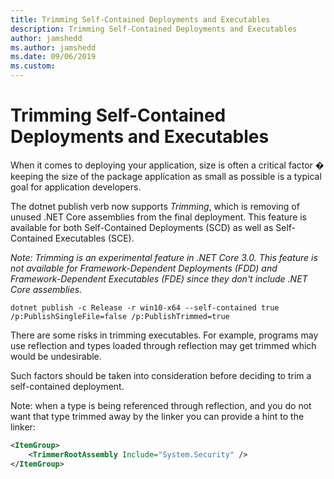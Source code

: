 ```yaml
---
title: Trimming Self-Contained Deployments and Executables 
description: Trimming Self-Contained Deployments and Executables 
author: jamshedd
ms.author: jamshedd
ms.date: 09/06/2019
ms.custom: 
---
```


# Trimming Self-Contained Deployments and Executables 

When it comes to deploying your application, size is often a critical factor � keeping the size of the package application as small as possible is a typical goal for application developers.

The dotnet publish verb now supports _Trimming_, which is removing of unused .NET Core assemblies from the final deployment. This feature is available for  both Self-Contained Deployments (SCD) as well as Self-Contained Executables (SCE).

_Note: Trimming is an experimental feature in .NET Core 3.0. This feature is not available for Framework-Dependent Deployments (FDD) and Framework-Dependent Executables (FDE) since they don't include .NET Core assemblies._  


```dotnetcli
dotnet publish -c Release -r win10-x64 --self-contained true /p:PublishSingleFile=false /p:PublishTrimmed=true
```

There are some risks in trimming executables. For example, programs may use reflection and types loaded through reflection may get trimmed which would be undesirable.

Such factors should be taken into consideration before deciding to trim a self-contained deployment.

Note: when a type is being referenced through reflection, and you do not want that type trimmed away by the linker you can provide a hint to the linker:

```xml
<ItemGroup>
    <TrimmerRootAssembly Include="System.Security" />
</ItemGroup>
```

